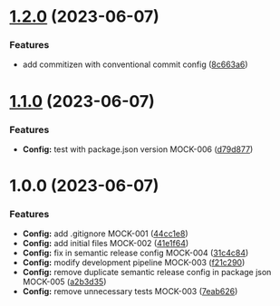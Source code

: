 # [1.2.0](https://github.com/xoor-io/mock-repo/compare/v1.1.0...v1.2.0) (2023-06-07)

### Features

- add commitizen with conventional commit config ([8c663a6](https://github.com/xoor-io/mock-repo/commit/8c663a6e4f8d6cfb200ba7f33e066c5008ca07e0))

# [1.1.0](https://github.com/xoor-io/mock-repo/compare/v1.0.0...v1.1.0) (2023-06-07)

### Features

- **Config:** test with package.json version MOCK-006 ([d79d877](https://github.com/xoor-io/mock-repo/commit/d79d877b4406bc88b53e726ecda66921955030e2))

# 1.0.0 (2023-06-07)

### Features

- **Config:** add .gitignore MOCK-001 ([44cc1e8](https://github.com/xoor-io/mock-repo/commit/44cc1e83f42ce623bb20f2be589fade10f463ee6))
- **Config:** add initial files MOCK-002 ([41e1f64](https://github.com/xoor-io/mock-repo/commit/41e1f6446030779515c726f65bcbe209c8e2a315))
- **Config:** fix in semantic release config MOCK-004 ([31c4c84](https://github.com/xoor-io/mock-repo/commit/31c4c847af231ad81392a670b890aa04bbd7705c))
- **Config:** modify development pipeline MOCK-003 ([f21c290](https://github.com/xoor-io/mock-repo/commit/f21c290243da048cd865b49c295116846a9a74fd))
- **Config:** remove duplicate semantic release config in package json MOCK-005 ([a2b3d35](https://github.com/xoor-io/mock-repo/commit/a2b3d352700d4d021c2cb4efcb2e6d2e72e7853b))
- **Config:** remove unnecessary tests MOCK-003 ([7eab626](https://github.com/xoor-io/mock-repo/commit/7eab6263eccdeb986b6f01626a26d575cf24d8b6))

